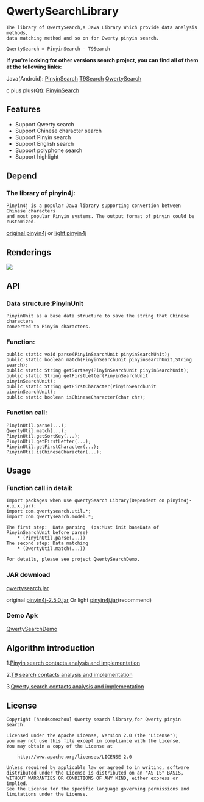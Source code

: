 QwertySearchLibrary
===================
	The library of QwertySearch,a Java Library Which provide data analysis methods, 
	data matching method and so on for Qwerty pinyin search.

	QwertySearch = PinyinSearch - T9Search
	
**If you're looking for other versions search project, you can find all of them at the following links:**

Java(Android):
[PinyinSearch](https://github.com/handsomezhou/PinyinSearchLibrary)
[T9Search](https://github.com/handsomezhou/T9SearchLibrary)
[QwertySearch](https://github.com/handsomezhou/QwertySearchLibrary)

c plus plus(Qt):
[PinyinSearch](https://github.com/handsomezhou/pinyinsearch4cpp)

	
Features
---------------
 * Support Qwerty search
 * Support Chinese character search
 * Support Pinyin search
 * Support English search
 * Support polyphone search
 * Support highlight

Depend
---------------
### The library of pinyin4j: 
	Pinyin4j is a popular Java library supporting convertion between Chinese characters 
	and most popular Pinyin systems. The output format of pinyin could be customized.
[original pinyin4j](http://pinyin4j.sourceforge.net/) or [light pinyin4j](https://github.com/handsomezhou/Pinyin4j/)

Renderings
---------------
<img src="https://github.com/handsomezhou/QwertySearchLibrary/blob/master/external_res/image/QwertySearch.gif"/>
	
API
---------------
### Data structure:PinyinUnit
	PinyinUnit as a base data structure to save the string that Chinese characters  
	converted to Pinyin characters.
	
### Function:
	public static void parse(PinyinSearchUnit pinyinSearchUnit);
	public static boolean match(PinyinSearchUnit pinyinSearchUnit,String search);
	public static String getSortKey(PinyinSearchUnit pinyinSearchUnit);
	public static String getFirstLetter(PinyinSearchUnit pinyinSearchUnit);
	public static String getFirstCharacter(PinyinSearchUnit pinyinSearchUnit);
	public static boolean isChineseCharacter(char chr);

### Function call:
	PinyinUtil.parse(...);
	QwertyUtil.match(...);
	PinyinUtil.getSortKey(...);
	PinyinUtil.getFirstLetter(...);
	PinyinUtil.getFirstCharacter(...);
	PinyinUtil.isChineseCharacter(...);
	
Usage
---------------	
### Function call in detail:
	Import packages when use qwertySearch Library(Dependent on pinyin4j-x.x.x.jar):
	import com.qwertysearch.util.*;
	import com.qwertysearch.model.*;
	
	The first step:  Data parsing  (ps:Must init baseData of PinyinSearchUnit before parse)
	    * (PinyinUtil.parse(...))
    The second step: Data matching 
	    * (QwertyUtil.match(...))
	
	For details, please see project QwertySearchDemo.

### JAR download
[qwertysearch.jar](https://github.com/handsomezhou/QwertySearchLibrary/blob/master/external_res/jar/qwertysearch.jar?raw=true)

original [pinyin4j-2.5.0.jar](https://github.com/handsomezhou/QwertySearchLibrary/blob/master/external_res/jar/pinyin4j-2.5.0.jar?raw=true) Or light [pinyin4j.jar](https://github.com/handsomezhou/QwertySearchLibrary/blob/master/external_res/jar/pinyin4j.jar?raw=true)(recommend)
	 
### Demo Apk
[QwertySearchDemo](https://github.com/handsomezhou/QwertySearchLibrary/blob/master/external_res/bin/QwertySearchDemo.apk?raw=true)

Algorithm introduction
---------------
1.[Pinyin search contacts analysis and implementation](http://blog.csdn.net/zjqyjg/article/details/41360769)

2.[T9 search contacts analysis and implementation](http://blog.csdn.net/zjqyjg/article/details/41182911)

3.[Qwerty search contacts analysis and implementation](http://blog.csdn.net/zjqyjg/article/details/41318907)


License 
---------------
	Copyright [handsomezhou] Qwerty search library,for Qwerty pinyin search.

	Licensed under the Apache License, Version 2.0 (the "License");
	you may not use this file except in compliance with the License.
	You may obtain a copy of the License at

		http://www.apache.org/licenses/LICENSE-2.0
		
	Unless required by applicable law or agreed to in writing, software
	distributed under the License is distributed on an "AS IS" BASIS,
	WITHOUT WARRANTIES OR CONDITIONS OF ANY KIND, either express or implied.
	See the License for the specific language governing permissions and
	limitations under the License.
